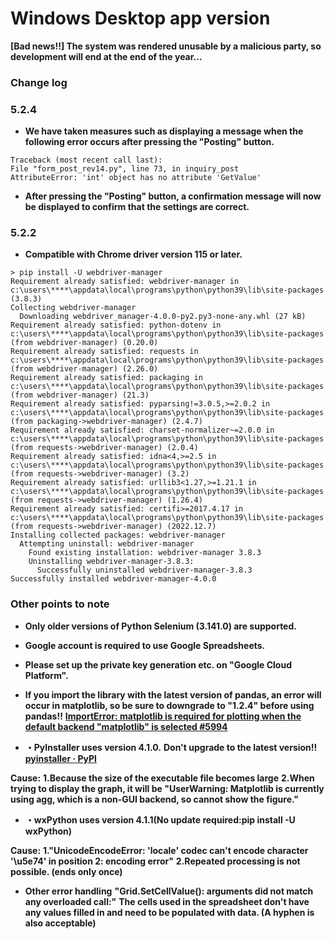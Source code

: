 # Windows Desktop app version
**[Bad news!!] The system was rendered unusable by a malicious party, so development will end at the end of the year...**

### Change log

### 5.2.4
- **We have taken measures such as displaying a message when the following error occurs after pressing the "Posting" button.**

```shell
Traceback (most recent call last):
File "form_post_rev14.py", line 73, in inquiry_post
AttributeError: 'int' object has no attribute 'GetValue'
```

- **After pressing the "Posting" button, a confirmation message will now be displayed to confirm that the settings are correct.**

### 5.2.2
- **Compatible with Chrome driver version 115 or later.**

```shell
> pip install -U webdriver-manager
Requirement already satisfied: webdriver-manager in c:\users\****\appdata\local\programs\python\python39\lib\site-packages (3.8.3)
Collecting webdriver-manager
  Downloading webdriver_manager-4.0.0-py2.py3-none-any.whl (27 kB)
Requirement already satisfied: python-dotenv in c:\users\****\appdata\local\programs\python\python39\lib\site-packages (from webdriver-manager) (0.20.0)
Requirement already satisfied: requests in c:\users\****\appdata\local\programs\python\python39\lib\site-packages (from webdriver-manager) (2.26.0)
Requirement already satisfied: packaging in c:\users\****\appdata\local\programs\python\python39\lib\site-packages (from webdriver-manager) (21.3)
Requirement already satisfied: pyparsing!=3.0.5,>=2.0.2 in c:\users\****\appdata\local\programs\python\python39\lib\site-packages (from packaging->webdriver-manager) (2.4.7)
Requirement already satisfied: charset-normalizer~=2.0.0 in c:\users\****\appdata\local\programs\python\python39\lib\site-packages (from requests->webdriver-manager) (2.0.4)
Requirement already satisfied: idna<4,>=2.5 in c:\users\****\appdata\local\programs\python\python39\lib\site-packages (from requests->webdriver-manager) (3.2)       
Requirement already satisfied: urllib3<1.27,>=1.21.1 in c:\users\****\appdata\local\programs\python\python39\lib\site-packages (from requests->webdriver-manager) (1.26.4)
Requirement already satisfied: certifi>=2017.4.17 in c:\users\****\appdata\local\programs\python\python39\lib\site-packages (from requests->webdriver-manager) (2022.12.7)
Installing collected packages: webdriver-manager
  Attempting uninstall: webdriver-manager
    Found existing installation: webdriver-manager 3.8.3
    Uninstalling webdriver-manager-3.8.3:
      Successfully uninstalled webdriver-manager-3.8.3
Successfully installed webdriver-manager-4.0.0
```

### Other points to note

- **Only older versions of Python Selenium (3.141.0) are supported.**

- **Google account is required to use Google Spreadsheets.**

- **Please set up the private key generation etc. on "Google Cloud Platform".**

- **If you import the library with the latest version of pandas, an error will occur in matplotlib, so be sure to downgrade to "1.2.4" before using pandas!!**
**[ImportError: matplotlib is required for plotting when the default backend "matplotlib" is selected #5994](https://github.com/pyinstaller/pyinstaller/issues/5994#issuecomment-877765057)**

- **・PyInstaller uses version 4.1.0.**
**Don't upgrade to the latest version!!**
**[pyinstaller · PyPI](https://pypi.org/project/pyinstaller/4.10/)**

**Cause:**
**1.Because the size of the executable file becomes large**
**2.When trying to display the graph, it will be "UserWarning: Matplotlib is currently using agg, which is a non-GUI backend, so cannot show the figure."**

- **・wxPython uses version 4.1.1(No update required:pip install -U wxPython)**

**Cause:**
**1."UnicodeEncodeError: 'locale' codec can't encode character '\u5e74' in position 2: encoding error"**
**2.Repeated processing is not possible. (ends only once)**
 
- **Other error handling**
**"Grid.SetCellValue(): arguments did not match any overloaded call:"**
**The cells used in the spreadsheet don't have any values filled in and need to be populated with data. (A hyphen is also acceptable)**
